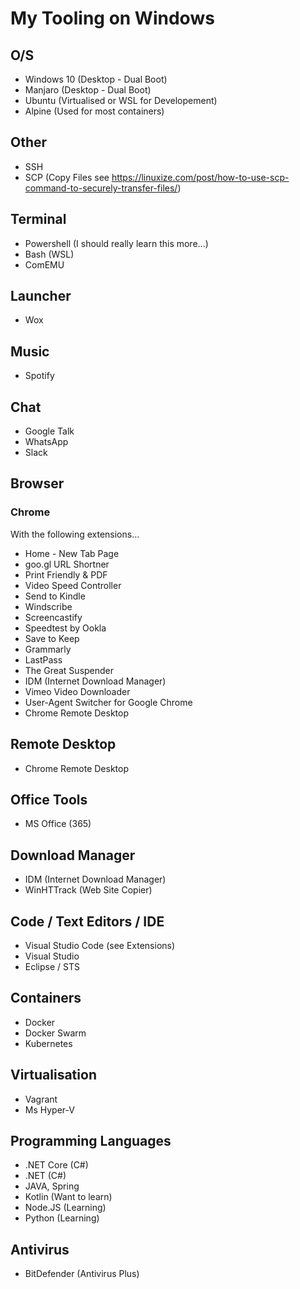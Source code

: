 # My Tooling on Windows

## O/S

- Windows 10 (Desktop - Dual Boot)
- Manjaro (Desktop  - Dual Boot)
- Ubuntu (Virtualised or WSL for Developement)
- Alpine (Used for most containers)

## Other
- SSH
- SCP (Copy Files see https://linuxize.com/post/how-to-use-scp-command-to-securely-transfer-files/)

## Terminal

- Powershell (I should really learn this more...)
- Bash (WSL)
- ComEMU

## Launcher

- Wox

## Music

- Spotify

## Chat

- Google Talk
- WhatsApp
- Slack

## Browser

### Chrome

With the following extensions...

- Home - New Tab Page
- goo.gl URL Shortner
- Print Friendly & PDF
- Video Speed Controller
- Send to Kindle
- Windscribe
- Screencastify
- Speedtest by Ookla
- Save to Keep
- Grammarly
- LastPass
- The Great Suspender
- IDM (Internet Download Manager)
- Vimeo Video Downloader
- User-Agent Switcher for Google Chrome
- Chrome Remote Desktop

## Remote Desktop

- Chrome Remote Desktop

## Office Tools

- MS Office (365)

## Download Manager

- IDM (Internet Download Manager)
- WinHTTrack (Web Site Copier)


## Code / Text Editors / IDE

- Visual Studio Code (see Extensions)
- Visual Studio
- Eclipse / STS

## Containers

- Docker
- Docker Swarm
- Kubernetes

## Virtualisation

- Vagrant
- Ms Hyper-V

## Programming Languages

- .NET Core (C#)
- .NET (C#)
- JAVA, Spring
- Kotlin (Want to learn)
- Node.JS (Learning)
- Python (Learning)

## Antivirus

- BitDefender (Antivirus Plus)
